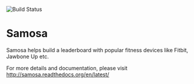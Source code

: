 ![Build Status](https://api.travis-ci.org/balajiiyer/samosa.svg)

Samosa
======

Samosa helps build a leaderboard with popular fitness devices like Fitbit, Jawbone Up etc.

For more details and documentation, please visit http://samosa.readthedocs.org/en/latest/
